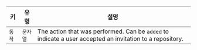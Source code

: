 | 키    | 유형    | 설명                                                                                                       |
| ---- | ----- | -------------------------------------------------------------------------------------------------------- |
| `동작` | `문자열` | The action that was performed. Can be `added` to indicate a user accepted an invitation to a repository. |